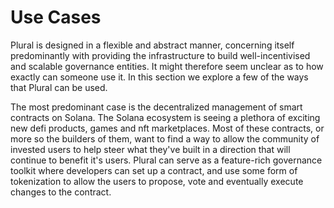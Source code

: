 # Use Cases

Plural is designed in a flexible and abstract manner, concerning itself predominantly with providing the infrastructure to build well-incentivised and scalable governance entities. It might therefore seem unclear as to how exactly can someone use it. In this section we explore a few of the ways that Plural can be used.

The most predominant case is the decentralized management of smart contracts on Solana. The Solana ecosystem is seeing a plethora of exciting new defi products, games and nft marketplaces. Most of these contracts, or more so the builders of them, want to find a way to allow the community of invested users to help steer what they've built in a direction that will continue to benefit it's users. Plural can serve as a feature-rich governance toolkit where developers can set up a contract, and use some form of tokenization to allow the users to propose, vote and eventually execute changes to the contract.